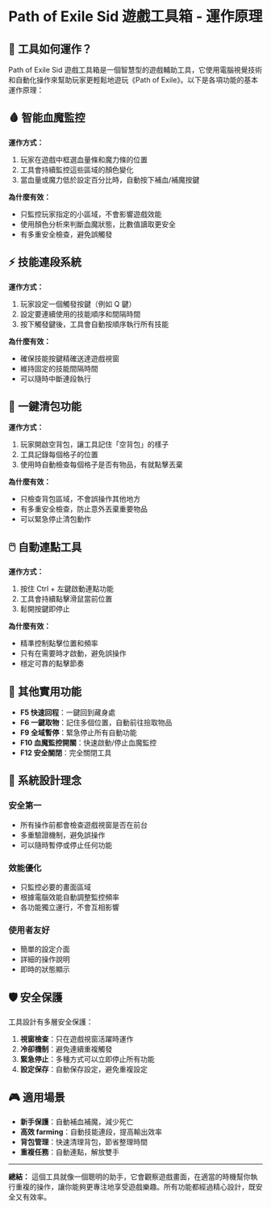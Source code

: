 # Path of Exile Sid 遊戲工具箱 - 運作原理

## 🎯 工具如何運作？

Path of Exile Sid 遊戲工具箱是一個智慧型的遊戲輔助工具，它使用電腦視覺技術和自動化操作來幫助玩家更輕鬆地遊玩《Path of Exile》。以下是各項功能的基本運作原理：

## 🩸 智能血魔監控

**運作方式：**

1. 玩家在遊戲中框選血量條和魔力條的位置
2. 工具會持續監控這些區域的顏色變化
3. 當血量或魔力低於設定百分比時，自動按下補血/補魔按鍵

**為什麼有效：**

- 只監控玩家指定的小區域，不會影響遊戲效能
- 使用顏色分析來判斷血魔狀態，比數值讀取更安全
- 有多重安全檢查，避免誤觸發

## ⚡ 技能連段系統

**運作方式：**

1. 玩家設定一個觸發按鍵（例如 Q 鍵）
2. 設定要連續使用的技能順序和間隔時間
3. 按下觸發鍵後，工具會自動按順序執行所有技能

**為什麼有效：**

- 確保技能按鍵精確送達遊戲視窗
- 維持固定的技能間隔時間
- 可以隨時中斷連段執行

## 🎒 一鍵清包功能

**運作方式：**

1. 玩家開啟空背包，讓工具記住「空背包」的樣子
2. 工具記錄每個格子的位置
3. 使用時自動檢查每個格子是否有物品，有就點擊丟棄

**為什麼有效：**

- 只檢查背包區域，不會誤操作其他地方
- 有多重安全檢查，防止意外丟棄重要物品
- 可以緊急停止清包動作

## 🖱️ 自動連點工具

**運作方式：**

1. 按住 Ctrl + 左鍵啟動連點功能
2. 工具會持續點擊滑鼠當前位置
3. 鬆開按鍵即停止

**為什麼有效：**

- 精準控制點擊位置和頻率
- 只有在需要時才啟動，避免誤操作
- 穩定可靠的點擊節奏

## 🎯 其他實用功能

- **F5 快速回程**：一鍵回到藏身處
- **F6 一鍵取物**：記住多個位置，自動前往撿取物品
- **F9 全域暫停**：緊急停止所有自動功能
- **F10 血魔監控開關**：快速啟動/停止血魔監控
- **F12 安全關閉**：完全關閉工具

## 🔧 系統設計理念

### 安全第一

- 所有操作前都會檢查遊戲視窗是否在前台
- 多重驗證機制，避免誤操作
- 可以隨時暫停或停止任何功能

### 效能優化

- 只監控必要的畫面區域
- 根據電腦效能自動調整監控頻率
- 各功能獨立運行，不會互相影響

### 使用者友好

- 簡單的設定介面
- 詳細的操作說明
- 即時的狀態顯示

## 🛡️ 安全保護

工具設計有多層安全保護：

1. **視窗檢查**：只在遊戲視窗活躍時運作
2. **冷卻機制**：避免連續重複觸發
3. **緊急停止**：多種方式可以立即停止所有功能
4. **設定保存**：自動保存設定，避免重複設定

## 🎮 適用場景

- **新手保護**：自動補血補魔，減少死亡
- **高效 farming**：自動技能連段，提高輸出效率
- **背包管理**：快速清理背包，節省整理時間
- **重複任務**：自動連點，解放雙手

---

**總結：** 這個工具就像一個聰明的助手，它會觀察遊戲畫面，在適當的時機幫你執行重複的操作，讓你能夠更專注地享受遊戲樂趣。所有功能都經過精心設計，既安全又有效率。
